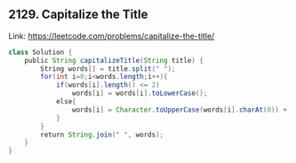 ## 2129. Capitalize the Title
Link: https://leetcode.com/problems/capitalize-the-title/

```java
class Solution {
    public String capitalizeTitle(String title) {
        String words[] = title.split(" ");
        for(int i=0;i<words.length;i++){
            if(words[i].length() <= 2)
                words[i] = words[i].toLowerCase();
            else{
                words[i] = Character.toUpperCase(words[i].charAt(0)) + words[i].substring(1).toLowerCase();
            }
        }
        return String.join(" ", words);
    }
}
```
